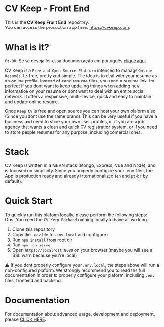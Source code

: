 # CV Keep - Front End

This is the **CV Keep Front End** repository.    
You can access the production app here: https://cvkeep.com.

# What is it?

`Pt-BR`: Se vc deseja ler essa documentação em português [clique aqui](https://github.com/Cv-Keep/cvkeep-frontend/blob/main/README-PTBR.md)  

CV Keep is a `Free and Open Source Platform` intended to manage `Online Resumés`. Its free, pretty and simple. The idea is to deal with your resume as an online profile. Instead of send resume files, you send a resume link. Its perfect if you dont want to keep updating things when adding new information on your resume or dont want to deal with an entire social network. It offers a responsive, multi-device, quick and easy to maintain and update online resume.  

Once `Keep CV` is free and open source you can host your own plaform also (Since you dont use the same brand). This can be very useful if you have a business and need to store your own user profiles, or if you are a job agency that wants a clean and quick CV registration system, or if you need to store people resumes for any purpose, including comercial ones.

# Stack

CV Keep is written in a MEVN stack (Mongo, Express, Vue and Node), and is focused on simplicity. Since you properly configure your .env files, the App is production ready and already internationalized (`en` and `pt-br` by default).

# Quick Start

To quickly run this plaform locally, please perform the following steps:  
Obs: You need the `CV Keep Backend` running locally to have all working.

1. Clone this repository
2. Copy the `.env` file to `.env.local`  and configure it
2. Run `npm install` from root dir
3. Run `npm run serve`
4. Open `https://localhost:8080` on your browser (maybe you will see a SSL warn because you're local)

:warning: If you dont properly configure your `.env.local`, the steps above will run a non-configured plaform. We strongly recommend you to read the full documentation in order to properly configure your plaform, including `.env` files, frontend and backend.

# Documentation

For documentation about advanced usage, development and deployment, please [CLICK HERE](https://github.com/Cv-Keep/cvkeep-docs).
